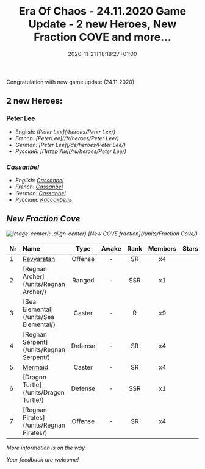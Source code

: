 ﻿---
title: "Era Of Chaos - 24.11.2020 Game Update - 2 new Heroes, New Fraction COVE and more..."
date: 2020-11-21T18:18:27+01:00
classes: wide
categories:
  - blog
tags:
  - Update20201124
---

Congratulation with new game update (24.11.2020)

## 2 new Heroes:
 
### Peter Lee
 
 - English: <i class="fas fa-chess-king"/>  [Peter Lee](/heroes/Peter Lee/)
 - French: <i class="fas fa-chess-king"/>  [PeterLee](/fr/heroes/Peter Lee/)
 - German: <i class="fas fa-chess-king"/>  [Peter Lee](/de/heroes/Peter Lee/)
 - Русский: <i class="fas fa-chess-king"/>  [Питер Ли](/ru/heroes/Peter Lee/)

### Cassanbel
- English: <i class="fas fa-chess-king"/>  [Cassanbel](/heroes/Cassanbel/)
- French: <i class="fas fa-chess-king"/>  [Cassanbel](/fr/heroes/Cassanbel/)
- German: <i class="fas fa-chess-king"/>  [Cassanbel](/de/heroes/Cassanbel/)
- Русский: <i class="fas fa-chess-king"/>  [Кассанбель](/ru/heroes/Cassanbel/)


## New Fraction Cove
![image-center](/images/newunits.png){: .align-center}
<i class="fab fa-optin-monster"/> [New COVE fraction](/units/Fraction Cove/)

| Nr |         Name        |   Type   | Awake |    Rank   |   Members     |  Stars  |  Attack  |     HP    |    Art     |
|:---|:--------------------|:--------:|:-----:|:---------:|:-------------:|:-------:|:--------:|:---------:|:-----------|
| 1 | [Revyaratan](/units/Revyaratan/) | Offense | - | SR | x4 | <i class="fas fa-star"/><i class="fas fa-star"/><i class="fas fa-star"/> | 1267.1 | 7128 |  haiguai  |
| 2 | [Regnan Archer](/units/Regnan Archer/) | Ranged | - | SSR | x1 | <i class="fas fa-star"/><i class="fas fa-star"/><i class="fas fa-star"/> | 235.5 | 1245 |  ruigenanushou  |
| 3 | [Sea Elemental](/units/Sea Elemental/) | Caster | - | R | x9 | <i class="fas fa-star"/> | 201.8 | 1446 |  haiyuansu  |
| 4 | [Regnan Serpent](/units/Regnan Serpent/) | Defense | - | SR | x4 | <i class="fas fa-star"/><i class="fas fa-star"/><i class="fas fa-star"/> | 100.9 | 3027 |  yurenyongshi  |
| 5 | [Mermaid](/units/Mermaid/) | Caster | - | SR | x4 | <i class="fas fa-star"/><i class="fas fa-star"/><i class="fas fa-star"/> | 185.0 | 1648 |  meirenyu  |
| 6 | [Dragon Turtle](/units/Dragon Turtle/) | Defense | - | SSR | x1 | <i class="fas fa-star"/><i class="fas fa-star"/><i class="fas fa-star"/> | 362.0 | 12000 |  longgui  |
| 7 | [Regnan Pirates](/units/Regnan Pirates/) | Offense | - | SR | x4 | <i class="fas fa-star"/><i class="fas fa-star"/> | 99.3 | 695 |  haidao  |


More information is on the way.

Your feedback are welcome!